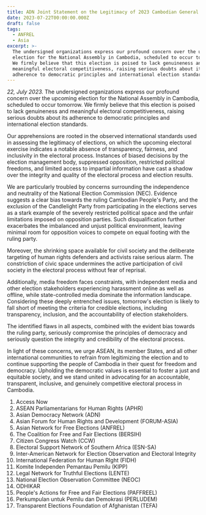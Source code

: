 ```yaml
---
title: ADN Joint Statement on the Legitimacy of 2023 Cambodian General Election
date: 2023-07-22T00:00:00.000Z
draft: false
tags:
  - ANFREL
  - Asia
excerpt: >-
  The undersigned organizations express our profound concern over the upcoming
  election for the National Assembly in Cambodia, scheduled to occur tomorrow.
  We firmly believe that this election is poised to lack genuineness and
  meaningful electoral competitiveness, raising serious doubts about its
  adherence to democratic principles and international election standards.
---
```


*22, July 2023.* The undersigned organizations express our profound concern over the upcoming election for the National Assembly in Cambodia, scheduled to occur tomorrow. We firmly believe that this election is poised to lack genuineness and meaningful electoral competitiveness, raising serious doubts about its adherence to democratic principles and international election standards.

Our apprehensions are rooted in the observed international standards used in assessing the legitimacy of elections, on which the upcoming electoral exercise indicates a notable absence of transparency, fairness, and inclusivity in the electoral process. Instances of biased decisions by the election management body, suppressed opposition, restricted political freedoms, and limited access to impartial information have cast a shadow over the integrity and quality of the electoral process and election results.

We are particularly troubled by concerns surrounding the independence and neutrality of the National Election Commission (NEC). Evidence suggests a clear bias towards the ruling Cambodian People's Party, and the exclusion of the Candlelight Party from participating in the elections serves as a stark example of the severely restricted political space and the unfair limitations imposed on opposition parties. Such disqualification further exacerbates the imbalanced and unjust political environment, leaving minimal room for opposition voices to compete on equal footing with the ruling party.

Moreover, the shrinking space available for civil society and the deliberate targeting of human rights defenders and activists raise serious alarm. The constriction of civic space undermines the active participation of civil society in the electoral process without fear of reprisal.

Additionally, media freedom faces constraints, with independent media and other election stakeholders experiencing harassment online as well as offline, while state-controlled media dominate the information landscape. Considering these deeply entrenched issues, tomorrow's election is likely to fall short of meeting the criteria for credible elections, including transparency, inclusion, and the accountability of election stakeholders.

The identified flaws in all aspects, combined with the evident bias towards the ruling party, seriously compromise the principles of democracy and seriously question the integrity and credibility of the electoral process.

In light of these concerns, we urge ASEAN, its member States, and all other international communities to refrain from legitimizing the election and to continue supporting the people of Cambodia in their quest for freedom and democracy. Upholding the democratic values is essential to foster a just and equitable society, and we stand united in advocating for an accountable, transparent, inclusive, and genuinely competitive electoral process in Cambodia.

1. Access Now
2. ASEAN Parliamentarians for Human Rights (APHR)
3. Asian Democracy Network (ADN)
4. Asian Forum for Human Rights and Development (FORUM-ASIA)
5. Asian Network for Free Elections (ANFREL)
6. The Coalition for Free and Fair Elections (BERSIH)
7. Citizen Congress Watch (CCW)
8. Electoral Support Network of Southern Africa (ESN-SA)
9. Inter-American Network for Election Observation and Electoral Integrity
10. International Federation for Human RIght (FIDH)
11. Komite Independen Pemantau Pemilu (KIPP)
12. Legal Network for Truthful Elections (LENTE)
13. National Election Observation Committee (NEOC)
14. ODHIKAR
15. People's Actions for Free and Fair Elections (PAFFREEL)
16. Perkumpulan untuk Pemilu dan Demokrasi (PERLUDEM)
17. Transparent Elections Foundation of Afghanistan (TEFA)
